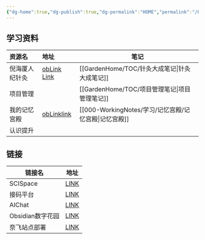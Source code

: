 ```yaml
---
{"dg-home":true,"dg-publish":true,"dg-permalink":"HOME","permalink":"/HOME/","tags":"gardenEntry","dgPassFrontmatter":true}
---
```



## 学习资料
| 资源名         | 地址                                                                                                                                | 笔记             |
|:-------------- |:----------------------------------------------------------------------------------------------------------------------------------- | ---------------- |
| 倪海厦人纪针灸 | [obLink](obsidian://web-open?url=https://www.bilibili.com/video/BV1mD4y1r7Df/) [Link](https://www.bilibili.com/video/BV1mD4y1r7Df/) | [[GardenHome/TOC/针灸大成笔记\|针灸大成笔记]] |
| 项目管理       |                                                                                                                                     | [[GardenHome/TOC/项目管理笔记\|项目管理笔记]] |
| 我的记忆宫殿   | [obLink](obsidian://web-open?url=https://www.bilibili.com/video/BV1SB4y1y75P/)[link](https://www.bilibili.com/video/BV1SB4y1y75P/)  | [[000-WorkingNotes/学习/记忆宫殿/记忆宫殿\|记忆宫殿]]     |
| 认识提升       |                                                                                                                                     |                  |


## 链接
| 链接名           | 地址                                 |
| ---------------- | ------------------------------------ |
| SCISpace         | [LINK](https://typeset.io/)          |
| 接码平台         | [LINK](https://sms-activate.org/cn)  |
| AIChat           | [LINK](https://chat.openai.com/chat) |
| Obsidian数字花园 | [LINK](https://dg-docs.ole.dev/)     |
| 奈飞站点部署     | [LINK](https://app.netlify.com)      |
